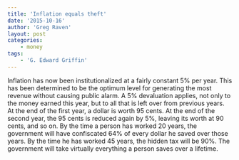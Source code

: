 ```yaml
---
title: 'Inflation equals theft'
date: '2015-10-16'
author: 'Greg Raven'
layout: post
categories:
    - money
tags:
    - 'G. Edward Griffin'
---
```


Inflation has now been institutionalized at a fairly constant 5% per year. This has been determined to be the optimum level for generating the most revenue without causing public alarm. A 5% devaluation applies, not only to the money earned this year, but to all that is left over from previous years. At the end of the first year, a dollar is worth 95 cents. At the end of the second year, the 95 cents is reduced again by 5%, leaving its worth at 90 cents, and so on. By the time a person has worked 20 years, the government will have confiscated 64% of every dollar he saved over those years. By the time he has worked 45 years, the hidden tax will be 90%. The government will take virtually everything a person saves over a lifetime.